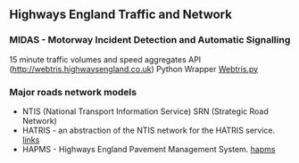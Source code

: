 ## Highways England Traffic and Network

### MIDAS - Motorway Incident Detection and Automatic Signalling
15 minute  traffic volumes and speed aggregates
API (http://webtris.highwaysengland.co.uk) 
Python Wrapper [Webtris.py](Webtris.py)

### Major roads network models

- NTIS (National Transport Information Service) SRN (Strategic Road Network) 
- HATRIS - an abstraction of the NTIS network for the HATRIS service. [links](hatris.csv)
- HAPMS - Highways England Pavement Management System. [hapms](hapms.zip)

